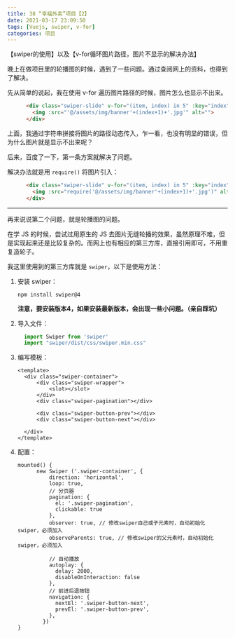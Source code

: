 ```yaml
---
title: 38 “幸福外卖”项目【2】
date: 2021-03-17 23:09:50
tags: [Vuejs, swiper, v-for]
categories: 项目
---
```


【swiper的使用】以及【v-for循环图片路径，图片不显示的解决办法】

<!-- more -->

晚上在做项目里的轮播图的时候，遇到了一些问题。通过查阅网上的资料，也得到了解决。

先从简单的说起，我在使用 v-for 遍历图片路径的时候，图片怎么也显示不出来。

```html
      <div class="swiper-slide" v-for="(item, index) in 5" :key="index">
        <img :src="'@/assets/img/banner'+(index+1)+'.jpg'" alt="">
      </div>
```

上面，我通过字符串拼接将图片的路径动态传入，乍一看，也没有明显的错误，但为什么图片就是显示不出来呢？

后来，百度了一下，第一条方案就解决了问题。

解决办法就是用 `require()` 将图片引入：

```html
      <div class="swiper-slide" v-for="(item, index) in 5" :key="index">
        <img :src="require('@/assets/img/banner'+(index+1)+'.jpg')" alt="">
      </div>
```

---

再来说说第二个问题，就是轮播图的问题。

在学 JS 的时候，尝试过用原生的 JS 去图片无缝轮播的效果，虽然原理不难，但是实现起来还是比较复杂的。而网上也有相应的第三方库，直接引用即可，不用重复造轮子。

我这里使用到的第三方库就是 `swiper`，以下是使用方法：

1. 安装 swiper：

   ```shell
   npm install swiper@4
   ```

   **注意，要安装版本4，如果安装最新版本，会出现一些小问题。（亲自踩坑）**

2. 导入文件：

   ```javascript
     import Swiper from 'swiper'
     import "swiper/dist/css/swiper.min.css"
   ```

3. 编写模板：

   ```vue
   <template>
     <div class="swiper-container">
         <div class="swiper-wrapper">
             <slot></slot>
         </div>
         <div class="swiper-pagination"></div>
         
         <div class="swiper-button-prev"></div>
         <div class="swiper-button-next"></div>
   
     </div>
   </template>
   ```

4. 配置：

   ```vue
   mounted() {
         new Swiper ('.swiper-container', {
             direction: 'horizontal',
             loop: true,
             // 分页器
             pagination: {
               el: '.swiper-pagination',
               clickable: true
             },
             observer: true, // 修改swiper自己或子元素时，自动初始化swiper，必须加入
             observeParents: true, // 修改swiper的父元素时，自动初始化swiper，必须加入
   
             // 自动播放
             autoplay: {
               delay: 2000,
               disableOnInteraction: false
             },
             // 前进后退按钮
             navigation: {
               nextEl: '.swiper-button-next',
               prevEl: '.swiper-button-prev',
             }, 
           })        
   }
   ```

   

